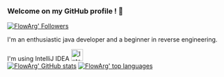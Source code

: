 ### Welcome on my GitHub profile ! 🙋‍
[![FlowArg' Followers](https://img.shields.io/github/followers/FlowArg?color=brightgreen&label=Followers)](https://github.com/FlowArg?tab=followers)

I'm an enthusiastic java developer and a beginner in reverse engineering.

I'm using IntelliJ IDEA
<img alt="Intellij Ultimate " width="27px" src="https://resources.jetbrains.com/storage/products/intellij-idea/img/meta/intellij-idea_logo_300x300.png" />
<br>
[![FlowArg' GitHub stats](https://github-readme-stats.vercel.app/api?username=FlowArg&show_icons=true&theme=radical)](https://github.com/anuraghazra/github-readme-stats)
[![FlowArg' top languages](https://github-readme-stats.vercel.app/api/top-langs/?username=FlowArg&hide=rich%20text%20format&theme=radical)](https://github.com/anuraghazra/github-readme-stats)
